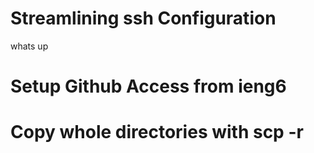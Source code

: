# Streamlining ssh Configuration

whats up

# Setup Github Access from ieng6



# Copy whole directories with scp -r
